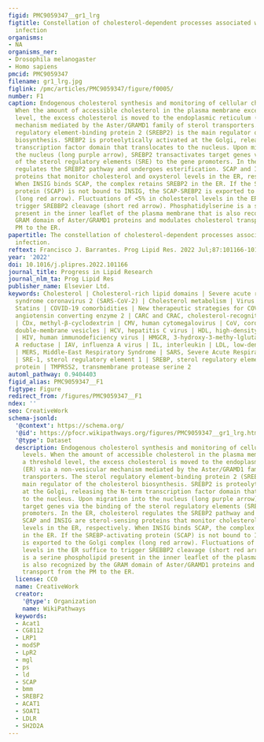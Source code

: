 ```yaml
---
figid: PMC9059347__gr1_lrg
figtitle: Constellation of cholesterol-dependent processes associated with SARS-CoV-2
  infection
organisms:
- NA
organisms_ner:
- Drosophila melanogaster
- Homo sapiens
pmcid: PMC9059347
filename: gr1_lrg.jpg
figlink: /pmc/articles/PMC9059347/figure/f0005/
number: F1
caption: Endogenous cholesterol synthesis and monitoring of cellular cholesterol levels.
  When the amount of accessible cholesterol in the plasma membrane exceeds a threshold
  level, the excess cholesterol is moved to the endoplasmic reticulum (ER) via a non-vesicular
  mechanism mediated by the Aster/GRAMD1 family of sterol transporters. The sterol
  regulatory element-binding protein 2 (SREBP2) is the main regulator of the cholesterol
  biosynthesis. SREBP2 is proteolytically activated at the Golgi, releasing the N-term
  transcription factor domain that translocates to the nucleus. Upon migration into
  the nucleus (long purple arrow), SREBP2 transactivates target genes via the binding
  of the sterol regulatory elements (SRE) to the gene promoters. In the ER, cholesterol
  regulates the SREBP2 pathway and undergoes esterification. SCAP and INSIG are sterol-sensing
  proteins that monitor cholesterol and oxysterol levels in the ER, respectively.
  When INSIG binds SCAP, the complex retains SREBP2 in the ER. If the SREBP-activating
  protein (SCAP) is not bound to INSIG, the SCAP-SREBP2 is exported to the Golgi complex
  (long red arrow). Fluctuations of <5% in cholesterol levels in the ER suffice to
  trigger SREBBP2 cleavage (short red arrow). Phosphatidylserine is a serine phospholipid
  present in the inner leaflet of the plasma membrane that is also recognized by the
  GRAM domain of Aster/GRAMD1 proteins and modulates cholesterol transport from the
  PM to the ER.
papertitle: The constellation of cholesterol-dependent processes associated with SARS-CoV-2
  infection.
reftext: Francisco J. Barrantes. Prog Lipid Res. 2022 Jul;87:101166-101166.
year: '2022'
doi: 10.1016/j.plipres.2022.101166
journal_title: Progress in Lipid Research
journal_nlm_ta: Prog Lipid Res
publisher_name: Elsevier Ltd.
keywords: Cholesterol | Cholesterol-rich lipid domains | Severe acute respiratory
  syndrome coronavirus 2 (SARS-CoV-2) | Cholesterol metabolism | Virus infection |
  Statins | COVID-19 comorbidities | New therapeutic strategies for COVID-19 | ACE2,
  angiotensin converting enzyme 2 | CARC and CRAC, cholesterol-recognition motifs
  | CDx, methyl-β-cyclodextrin | CMV, human cytomegalovirus | CoV, coronavirus | DMVs,
  double-membrane vesicles | HCV, hepatitis C virus | HDL, high-density lipoprotein
  | HIV, human immunodeficiency virus | HMGCR, 3-hydroxy-3-methy-lglutaryl coenzyme
  A reductase | IAV, influenza A virus | IL, interleukin | LDL, low-density lipoprotein
  | MERS, Middle-East Respiratory Syndrome | SARS, Severe Acute Respiratory Syndrome
  | SRE-1, sterol regulatory element 1 | SREBP, sterol regulatory element binding
  protein | TMPRSS2, transmembrane protease serine 2
automl_pathway: 0.9404403
figid_alias: PMC9059347__F1
figtype: Figure
redirect_from: /figures/PMC9059347__F1
ndex: ''
seo: CreativeWork
schema-jsonld:
  '@context': https://schema.org/
  '@id': https://pfocr.wikipathways.org/figures/PMC9059347__gr1_lrg.html
  '@type': Dataset
  description: Endogenous cholesterol synthesis and monitoring of cellular cholesterol
    levels. When the amount of accessible cholesterol in the plasma membrane exceeds
    a threshold level, the excess cholesterol is moved to the endoplasmic reticulum
    (ER) via a non-vesicular mechanism mediated by the Aster/GRAMD1 family of sterol
    transporters. The sterol regulatory element-binding protein 2 (SREBP2) is the
    main regulator of the cholesterol biosynthesis. SREBP2 is proteolytically activated
    at the Golgi, releasing the N-term transcription factor domain that translocates
    to the nucleus. Upon migration into the nucleus (long purple arrow), SREBP2 transactivates
    target genes via the binding of the sterol regulatory elements (SRE) to the gene
    promoters. In the ER, cholesterol regulates the SREBP2 pathway and undergoes esterification.
    SCAP and INSIG are sterol-sensing proteins that monitor cholesterol and oxysterol
    levels in the ER, respectively. When INSIG binds SCAP, the complex retains SREBP2
    in the ER. If the SREBP-activating protein (SCAP) is not bound to INSIG, the SCAP-SREBP2
    is exported to the Golgi complex (long red arrow). Fluctuations of <5% in cholesterol
    levels in the ER suffice to trigger SREBBP2 cleavage (short red arrow). Phosphatidylserine
    is a serine phospholipid present in the inner leaflet of the plasma membrane that
    is also recognized by the GRAM domain of Aster/GRAMD1 proteins and modulates cholesterol
    transport from the PM to the ER.
  license: CC0
  name: CreativeWork
  creator:
    '@type': Organization
    name: WikiPathways
  keywords:
  - Acat1
  - CG8112
  - LRP1
  - modSP
  - LpR2
  - mgl
  - ps
  - ld
  - SCAP
  - bmm
  - SREBF2
  - ACAT1
  - SOAT1
  - LDLR
  - SH2D2A
---
```

